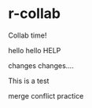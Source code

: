 # r-collab

Collab time!

hello hello
HELP

changes changes....

This is a test

merge conflict practice

